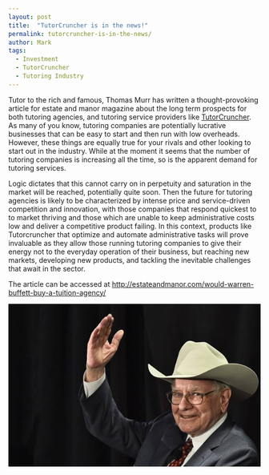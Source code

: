 ```yaml
---
layout: post
title:  "TutorCruncher is in the news!"
permalink: tutorcruncher-is-in-the-news/
author: Mark
tags:
  - Investment
  - TutorCruncher
  - Tutoring Industry
---
```

Tutor to the rich and famous, Thomas Murr has written a thought-provoking
article for estate and manor magazine about the long term prospects for both
tutoring agencies, and tutoring service providers like [TutorCruncher](/). As many
of you know, tutoring companies are potentially lucrative businesses that can
be easy to start and then run with low overheads. However, these things are
equally true for your rivals and other looking to start out in the industry.
While at the moment it seems that the number of tutoring companies is
increasing all the time, so is the apparent demand for tutoring services.

Logic dictates that this cannot carry on in perpetuity and saturation in the
market will be reached, potentially quite soon. Then the future for tutoring
agencies is likely to be characterized by intense price and service-driven
competition and innovation, with those companies that respond quickest to to
market thriving and those which are unable to keep administrative costs low
and deliver a competitive product failing. In this context, products like
Tutorcruncher that optimize and automate administrative tasks will prove
invaluable as they allow those running tutoring companies to give their energy
not to the everyday operation of their business, but reaching new markets,
developing new products, and tackling the inevitable challenges that await in
the sector. 

The article can be accessed at [ http://estateandmanor.com/would-warren-buffett-buy-a-tuition-agency/ ](http://estateandmanor.com/would-warren-buffett-buy-a-tuition-agency/)

<div class="img-holder full-width">
  <img src="/img/blogs/warrenbuffett-620x400.jpg" alt="Warren Buffett"/>
</div>
